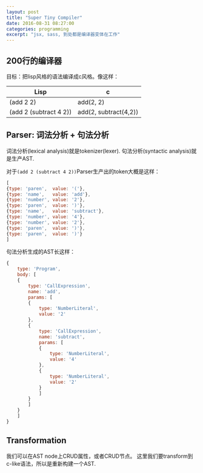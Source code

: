 ```yaml
---
layout: post
title: "Super Tiny Compiler"
date: 2016-08-31 08:27:00
categories: programming
excerpt: "jsx, sass, 到处都是编译器变体在工作"
---
```


## 200行的编译器

目标：把lisp风格的语法编译成c风格。像这样：

| Lisp                   |  c                    |
| ---------------------- | --------------------- |
| (add 2 2)              | add(2, 2)             |
| (add 2 (subtract 4 2)) | add(2, subtract(4,2)) |

## Parser: 词法分析 + 句法分析

词法分析(lexical analysis)就是tokenizer(lexer).
句法分析(syntactic analysis)就是生产AST.

对于`(add 2 (subtract 4 2))`Parser生产出的token大概是这样：

```javascript
[
{type: 'paren',  value: '('},
{type: 'name',   value: 'add'},
{type: 'number', value: '2'},
{type: 'paren',  value: ')'},
{type: 'name',   value: 'subtract'},
{type: 'number', value: '4'},
{type: 'number', value: '2'},
{type: 'paren',  value: ')'},
{type: 'paren',  value: ')'}
]
```

句法分析生成的AST长这样：

```javascript
{
    type: 'Program',
    body: [
	{
	    type: 'CallExpression',
	    name: 'add',
	    params: [
		{
		    type: 'NumberLiteral',
		    value: '2'
		},
		{
		    type: 'CallExpression',
		    name: 'subtract',
		    params: [
			{
			    type: 'NumberLiteral',
			    value: '4'
			},
			{
			    type: 'NumberLiteral',
			    value: '2'
			}
		    ]
		}
	    ]
	}
    ]
}
```

## Transformation

我们可以在AST node上CRUD属性，或者CRUD节点。
这里我们要transform到c-like语法，所以是重新构建一个AST.
